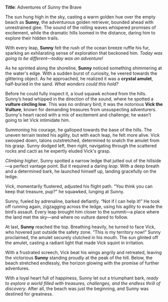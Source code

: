 **Title**: Adventures of Sunny the Brave

The sun hung high in the sky, casting a warm golden hue over the empty beach as **Sunny**, the adventurous golden retriever, bounded ahead with unrestrained glee. The sound of the rolling waves whispered promises of excitement, while the dramatic hills loomed in the distance, daring him to explore their hidden trails.

With every leap, **Sunny** felt the rush of the ocean breeze ruffle his fur, sparking an exhilarating sense of exploration that beckoned him. *Today was going to be different—today was an adventure!*

As he sprinted along the shoreline, **Sunny** noticed something shimmering at the water's edge. With a sudden burst of curiosity, he veered towards the glittering object. As he approached, he realized it was a **crystal amulet**, half-buried in the sand. *What wonders could this hold?* 

Before he could fully inspect it, a loud squawk echoed from the hills. Sunny’s head whipped in the direction of the sound, where he spotted a **vulture circling low**. This was no ordinary bird; it was the notorious **Vick the Vulture**, known for demanding treasures from unsuspecting adventurers. Sunny's heart raced with a mix of excitement and challenge; he wasn’t going to let Vick intimidate him.

Summoning his courage, he galloped towards the base of the hills. The uneven terrain tested his agility, but with each leap, he felt more alive. Vick swooped down, talons outstretched, determined to snatch the amulet from his grasp. Sunny dodged left, then right, navigating through the scattered rocks and cacti as he expertly eluded Vick's grasp.

*Climbing higher*, Sunny spotted a narrow ledge that jutted out of the hillside—a perfect vantage point. But it required a daring *leap*. With a deep breath and a determined bark, he launched himself up, landing gracefully on the ledge. 

Vick, momentarily flustered, adjusted his flight path. “You think you can keep that treasure, pup?” he squawked, lunging at Sunny.

Sunny, fueled by adrenaline, barked defiantly. “Not if I can help it!” He took off running again, zigzagging across the ledge, using his agility to evade the bird’s assault. Every leap brought him closer to the summit—a place where the land met the sky—and where no vulture dared to follow.

At last, **Sunny** reached the top. Breathing heavily, he turned to face Vick, who hovered just outside the safety zone. “This is my territory now!” Sunny proclaimed, the amulet securely clutched in his mouth. The sun glinted off the amulet, casting a radiant light that made Vick squint in irritation.

With a frustrated screech, Vick beat his wings angrily and retreated, leaving the victorious **Sunny** standing proudly at the peak of the hill. Below, the beach stretched endlessly, the horizon glowing with the promise of further adventures.

With a loyal heart full of happiness, Sunny let out a triumphant bark, *ready to explore a world filled with treasures, challenges, and the endless thrill of discovery*. After all, the beach was just the beginning, and Sunny was destined for greatness.